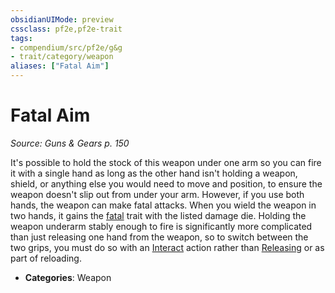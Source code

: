 ```yaml
---
obsidianUIMode: preview
cssclass: pf2e,pf2e-trait
tags:
- compendium/src/pf2e/g&g
- trait/category/weapon
aliases: ["Fatal Aim"]
---
```

# Fatal Aim  
*Source: Guns & Gears p. 150*  

It's possible to hold the stock of this weapon under one arm so you can fire it with a single hand as long as the other hand isn't holding a weapon, shield, or anything else you would need to move and position, to ensure the weapon doesn't slip out from under your arm. However, if you use both hands, the weapon can make fatal attacks. When you wield the weapon in two hands, it gains the [fatal](fatal.md) trait with the listed damage die. Holding the weapon underarm stably enough to fire is significantly more complicated than just releasing one hand from the weapon, so to switch between the two grips, you must do so with an [Interact](../actions/interact.md) action rather than [Releasing](../actions/release.md) or as part of reloading.

- **Categories**: Weapon